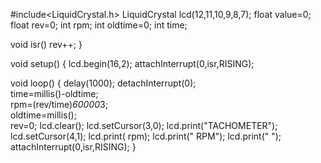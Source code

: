#include<LiquidCrystal.h>
LiquidCrystal lcd(12,11,10,9,8,7);
float value=0;
float rev=0;
int rpm;
int oldtime=0;
int time;

void isr() 
rev++;
}

void setup()
{
lcd.begin(16,2); 
attachInterrupt(0,isr,RISING); 

void loop()
{
delay(1000);
detachInterrupt(0);  
time=millis()-oldtime;  
rpm=(rev/time)*60000*3;  
oldtime=millis();  
rev=0;
lcd.clear();
lcd.setCursor(3,0);
lcd.print("TACHOMETER");
lcd.setCursor(4,1);
lcd.print( rpm);
lcd.print(" RPM");
lcd.print(" ");
attachInterrupt(0,isr,RISING);
}
